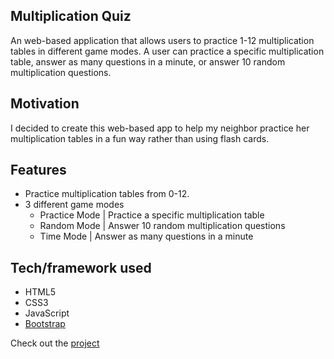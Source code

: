 ## Multiplication Quiz
An web-based application that allows users to practice 1-12 multiplication tables in different game modes. A user can practice a specific multiplication table, answer as many questions in a minute, or answer 10 random multiplication questions.
 
## Motivation
I decided to create this web-based app to help my neighbor practice her multiplication tables in a fun way rather than using flash cards.

## Features
* Practice multiplication tables from 0-12.
* 3 different game modes
  * Practice Mode | Practice a specific multiplication table
  * Random Mode | Answer 10 random multiplication questions
  * Time Mode | Answer as many questions in a minute

## Tech/framework used
- HTML5
- CSS3
- JavaScript
- [Bootstrap](https://react-bootstrap.github.io/)


Check out the [project](https://multiplication-pracctice-quiz.herokuapp.com/)
